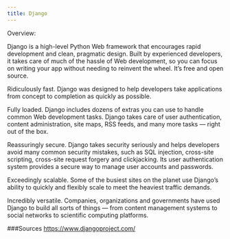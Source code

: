 ```yaml
---
title: Django
---
```


Overview:

Django is a high-level Python Web framework that encourages rapid development and clean, pragmatic design. Built by experienced developers, it takes care of much of the hassle of Web development, so you can focus on writing your app without needing to reinvent the wheel. It’s free and open source.

Ridiculously fast.
Django was designed to help developers take applications from concept to completion as quickly as possible.

Fully loaded.
Django includes dozens of extras you can use to handle common Web development tasks. Django takes care of user authentication, content administration, site maps, RSS feeds, and many more tasks — right out of the box.

Reassuringly secure.
Django takes security seriously and helps developers avoid many common security mistakes, such as SQL injection, cross-site scripting, cross-site request forgery and clickjacking. Its user authentication system provides a secure way to manage user accounts and passwords.

Exceedingly scalable.
Some of the busiest sites on the planet use Django’s ability to quickly and flexibly scale to meet the heaviest traffic demands.

Incredibly versatile.
Companies, organizations and governments have used Django to build all sorts of things — from content management systems to social networks to scientific computing platforms.

###Sources
https://www.djangoproject.com/
